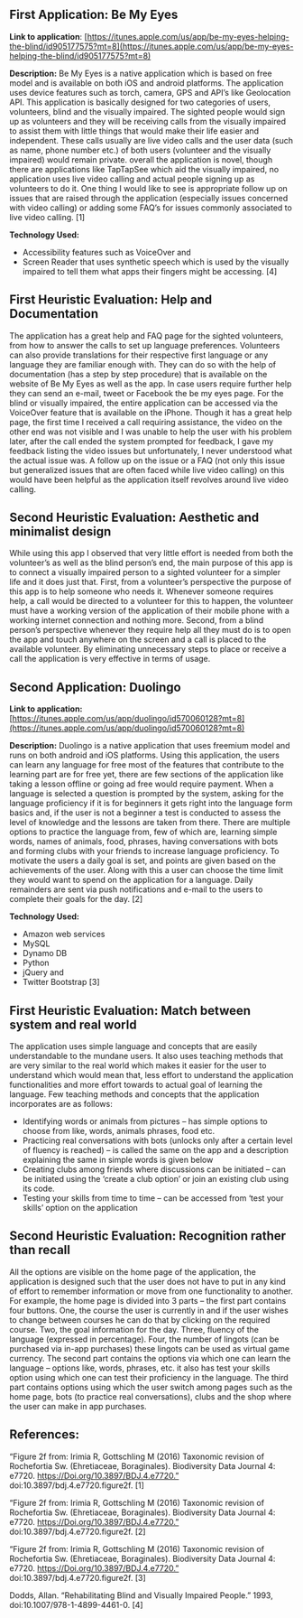 ## First Application: Be My Eyes
**Link to application**: [https://itunes.apple.com/us/app/be-my-eyes-helping-the-blind/id905177575?mt=8](https://itunes.apple.com/us/app/be-my-eyes-helping-the-blind/id905177575?mt=8)


**Description:** Be My Eyes is a native application which is based on free model and is available on both iOS and android platforms. The application uses device features such as torch, camera, GPS and API’s like Geolocation API. This application is basically designed for two categories of users, volunteers, blind and the visually impaired. The sighted people would sign up as volunteers and they will be receiving calls from the visually impaired to assist them with little things that would make their life easier and independent. These calls usually are live video calls and the user data (such as name, phone number etc.) of both users (volunteer and the visually impaired) would remain private. overall the application is novel, though there are applications like TapTapSee which aid the visually impaired, no application uses live video calling and actual people signing up as volunteers to do it. One thing I would like to see is appropriate follow up on issues that are raised through the application (especially issues concerned with video calling) or adding some FAQ’s for issues commonly associated to live video calling. [1]

**Technology Used:**

*	Accessibility features such as VoiceOver and
*	Screen Reader that uses synthetic speech which is used by the visually impaired to tell them what apps their fingers might be accessing. [4]



## First Heuristic Evaluation: Help and Documentation

The application has a great help and FAQ page for the sighted volunteers, from how to answer the calls to set up language preferences. Volunteers can also provide translations for their respective first language or any language they are familiar enough with. They can do so with the help of documentation (has a step by step procedure) that is available on the website of Be My Eyes as well as the app. In case users require further help they can send an e-mail, tweet or Facebook the be my eyes page. For the blind or visually impaired, the entire application can be accessed via the VoiceOver feature that is available on the iPhone. Though it has a great help page, the first time I received a call requiring assistance, the video on the other end was not visible and I was unable to help the user with his problem later, after the call ended the system prompted for feedback, I gave my feedback listing the video issues but unfortunately, I never understood what the actual issue was. A follow up on the issue or a FAQ (not only this issue but generalized issues that are often faced while live video calling) on this would have been helpful as the application itself revolves around live video calling.

## Second Heuristic Evaluation: Aesthetic and minimalist design
While using this app I observed that very little effort is needed from both the volunteer’s as well as the blind person’s end, the main purpose of this app is to connect a visually impaired person to a sighted volunteer for a simpler life and it does just that. First, from a volunteer’s perspective the purpose of this app is to help someone who needs it. Whenever someone requires help, a call would be directed to a volunteer for this to happen, the volunteer must have a working version of the application of their mobile phone with a working internet connection and nothing more. Second, from a blind person’s perspective whenever they require help all they must do is to open the app and touch anywhere on the screen and a call is placed to the available volunteer. By eliminating unnecessary steps to place or receive a call the application is very effective in terms of usage.
 
## Second Application: Duolingo
**Link to application:** [https://itunes.apple.com/us/app/duolingo/id570060128?mt=8](https://itunes.apple.com/us/app/duolingo/id570060128?mt=8)

**Description:** Duolingo is a native application that uses freemium model and runs on both android and iOS platforms. Using this application, the users can learn any language for free most of the features that contribute to the learning part are for free yet, there are few sections of the application like taking a lesson offline or going ad free would require payment. When a language is selected a question is prompted by the system, asking for the language proficiency if it is for beginners it gets right into the language form basics and, if the user is not a beginner a test is conducted to assess the level of knowledge and the lessons are taken from there. There are multiple options to practice the language from, few of which are, learning simple words, names of animals, food, phrases, having conversations with bots and forming clubs with your friends to increase language proficiency. To motivate the users a daily goal is set, and points are given based on the achievements of the user. Along with this a user can choose the time limit they would want to spend on the application for a language. Daily remainders are sent via push notifications and e-mail to the users to complete their goals for the day. [2]

**Technology Used:**

*	Amazon web services
*	MySQL
*	Dynamo DB
*	Python
*	jQuery and
*	Twitter Bootstrap   [3]


        
## First Heuristic Evaluation: Match between system and real world
The application uses simple language and concepts that are easily understandable to the mundane users. It also uses teaching methods that are very similar to the real world which makes it easier for the user to understand which would mean that, less effort to understand the application functionalities and more effort towards to actual goal of learning the language. 
Few teaching methods and concepts that the application incorporates are as follows:
*	Identifying words or animals from pictures – has simple options to choose from like, words, animals phrases, food etc.
*	Practicing real conversations with bots (unlocks only after a certain level of fluency is reached) – is called the same on the app and a description explaining the same in simple words is given below
*	Creating clubs among friends where discussions can be initiated – can be initiated using the ‘create a club option’ or join an existing club using its code.
*	Testing your skills from time to time – can be accessed from ‘test your skills’ option on the application

## Second Heuristic Evaluation: Recognition rather than recall

All the options are visible on the home page of the application, the application is designed such that the user does not have to put in any kind of effort to remember information or move from one functionality to another. For example, the home page is divided into 3 parts – the first part contains four buttons. One, the course the user is currently in and if the user wishes to change between courses he can do that by clicking on the required course. Two, the goal information for the day. Three, fluency of the language (expressed in percentage). Four, the number of lingots (can be purchased via in-app purchases) these lingots can be used as virtual game currency. The second part contains the options via which one can learn the language – options like, words, phrases, etc. it also has test your skills option using which one can test their proficiency in the language. The third part contains options using which the user switch among pages such as the home page, bots (to practice real conversations), clubs and the shop where the user can make in app purchases.

 
## References:

“Figure 2f from: Irimia R, Gottschling M (2016) Taxonomic revision of Rochefortia Sw. (Ehretiaceae, Boraginales). Biodiversity Data Journal 4: e7720. https://Doi.org/10.3897/BDJ.4.e7720.” doi:10.3897/bdj.4.e7720.figure2f. [1]


“Figure 2f from: Irimia R, Gottschling M (2016) Taxonomic revision of Rochefortia Sw. (Ehretiaceae, Boraginales). Biodiversity Data Journal 4: e7720. https://Doi.org/10.3897/BDJ.4.e7720.” doi:10.3897/bdj.4.e7720.figure2f. [2]

“Figure 2f from: Irimia R, Gottschling M (2016) Taxonomic revision of Rochefortia Sw. (Ehretiaceae, Boraginales). Biodiversity Data Journal 4: e7720. https://Doi.org/10.3897/BDJ.4.e7720.” doi:10.3897/bdj.4.e7720.figure2f. [3]

Dodds, Allan. “Rehabilitating Blind and Visually Impaired People.” 1993, doi:10.1007/978-1-4899-4461-0. [4]
